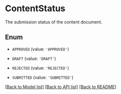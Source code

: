 # ContentStatus

The submission status of the content document.

## Enum

* `APPROVED` (value: `'APPROVED'`)

* `DRAFT` (value: `'DRAFT'`)

* `REJECTED` (value: `'REJECTED'`)

* `SUBMITTED` (value: `'SUBMITTED'`)

[[Back to Model list]](../README.md#documentation-for-models) [[Back to API list]](../README.md#documentation-for-api-endpoints) [[Back to README]](../README.md)


